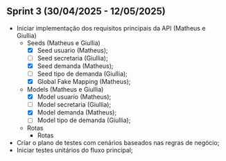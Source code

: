 ## Sprint 3 (30/04/2025 - 12/05/2025)
* Iniciar implementação dos requisitos principais da API (Matheus e Giullia)
    * Seeds (Matheus e Giullia)
        - [x] Seed usuario (Matheus);
        - [ ] Seed secretaria (Giullia);
        - [x] Seed demanda (Matheus);
        - [ ] Seed tipo de demanda (Giullia);
        - [x] Global Fake Mapping (Matheus);
    * Models (Matheus e Giullia)
        - [x] Model usuario (Matheus);
        - [ ] Model secretaria (Giullia);
        - [x] Model demanda (Matheus);
        - [ ] Model tipo de demanda (Giullia);
    * Rotas 
        * Rotas 
* Criar o plano de testes com cenários baseados nas regras de negócio;
* Iniciar testes unitários do fluxo principal;
